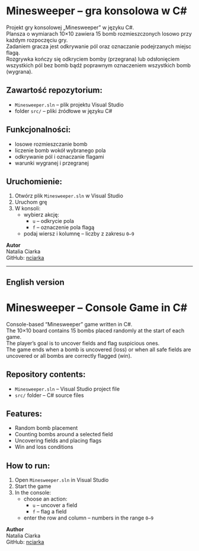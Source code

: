 # Minesweeper – gra konsolowa w C#

Projekt gry konsolowej „Minesweeper” w języku C#.  
Plansza o wymiarach 10×10 zawiera 15 bomb rozmieszczonych losowo przy każdym rozpoczęciu gry.  
Zadaniem gracza jest odkrywanie pól oraz oznaczanie podejrzanych miejsc flagą.  
Rozgrywka kończy się odkryciem bomby (przegrana) lub odsłonięciem wszystkich pól bez bomb bądź poprawnym oznaczeniem wszystkich bomb (wygrana).

## Zawartość repozytorium:
- `Minesweeper.sln` – plik projektu Visual Studio
- folder `src/` – pliki źródłowe w języku C#

## Funkcjonalności:
- losowe rozmieszczanie bomb
- liczenie bomb wokół wybranego pola
- odkrywanie pól i oznaczanie flagami
- warunki wygranej i przegranej

## Uruchomienie:
1. Otwórz plik `Minesweeper.sln` w Visual Studio  
2. Uruchom grę  
3. W konsoli:
   - wybierz akcję:
     - `u` – odkrycie pola  
     - `f` – oznaczenie pola flagą  
   - podaj wiersz i kolumnę – liczby z zakresu `0–9`

**Autor**  
Natalia Ciarka  
GitHub: [nciarka](https://github.com/nciarka)

---

## English version

# Minesweeper – Console Game in C#

Console-based “Minesweeper” game written in C#.  
The 10×10 board contains 15 bombs placed randomly at the start of each game.  
The player’s goal is to uncover fields and flag suspicious ones.  
The game ends when a bomb is uncovered (loss) or when all safe fields are uncovered or all bombs are correctly flagged (win).

## Repository contents:
- `Minesweeper.sln` – Visual Studio project file
- `src/` folder – C# source files

## Features:
- Random bomb placement
- Counting bombs around a selected field
- Uncovering fields and placing flags
- Win and loss conditions

## How to run:
1. Open `Minesweeper.sln` in Visual Studio  
2. Start the game  
3. In the console:
   - choose an action:
     - `u` – uncover a field  
     - `f` – flag a field  
   - enter the row and column – numbers in the range `0–9`

**Author**  
Natalia Ciarka  
GitHub: [nciarka](https://github.com/nciarka)

